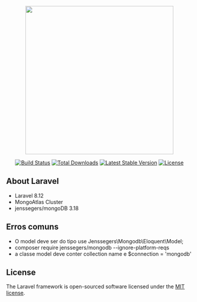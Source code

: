 <p align="center"><a href="https://laravel.com" target="_blank"><img src="https://raw.githubusercontent.com/laravel/art/master/logo-lockup/5%20SVG/2%20CMYK/1%20Full%20Color/laravel-logolockup-cmyk-red.svg" width="400"></a></p>

<p align="center">
<a href="https://travis-ci.org/laravel/framework"><img src="https://travis-ci.org/laravel/framework.svg" alt="Build Status"></a>
<a href="https://packagist.org/packages/laravel/framework"><img src="https://img.shields.io/packagist/dt/laravel/framework" alt="Total Downloads"></a>
<a href="https://packagist.org/packages/laravel/framework"><img src="https://img.shields.io/packagist/v/laravel/framework" alt="Latest Stable Version"></a>
<a href="https://packagist.org/packages/laravel/framework"><img src="https://img.shields.io/packagist/l/laravel/framework" alt="License"></a>
</p>

## About Laravel

- Laravel   8.12
- MongoAtlas Cluster
- jenssegers/mongoDB   3.18
 
## Erros comuns

- O model deve ser do tipo use Jenssegers\Mongodb\Eloquent\Model;
- composer require jenssegers/mongodb --ignore-platform-reqs
- a classe model deve conter collection name e $connection = 'mongodb'



## License

The Laravel framework is open-sourced software licensed under the [MIT license](https://opensource.org/licenses/MIT).

